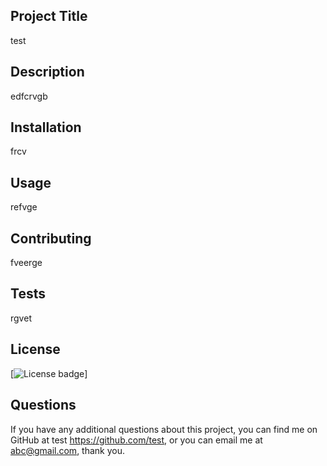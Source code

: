 ## Project Title

test

## Description

edfcrvgb

## Installation

frcv

## Usage

refvge

## Contributing

fveerge

## Tests

rgvet

## License

[![License badge](https://img.shields.io/badge/MIT-green.svg)]

## Questions

If you have any additional questions about this project, you can find me on GitHub at test https://github.com/test, or you can email me at abc@gmail.com, thank you.